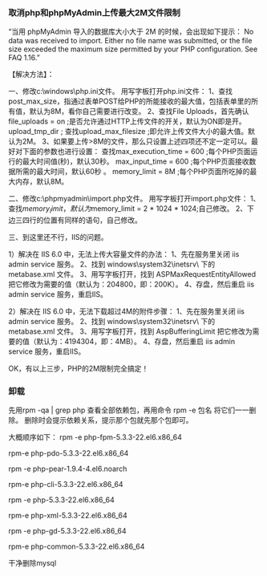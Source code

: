 ### 取消php和phpMyAdmin上传最大2M文件限制


“当用 phpMyAdmin 导入的数据库大小大于 2M 的时候，会出现如下提示：
No data was received to import. Either no file name was submitted, or the file size exceeded the maximum size permitted by your PHP configuration. See FAQ 1.16.”

【解决方法】：

一、修改c:\windows\php.ini文件。
用写字板打开php.ini文件：
1、查找post_max_size，指通过表单POST给PHP的所能接收的最大值，包括表单里的所有值，默认为8M，看你自己需要进行改变。
2、查找File Uploads，首先确认file_uploads = on ;是否允许通过HTTP上传文件的开关，默认为ON即是开。 upload_tmp_dir ; 
查找upload_max_filesize ;即允许上传文件大小的最大值。默认为2M。
3、如果要上传>8M的文件，那么只设置上述四项还不定一定可以。最好对下面的参数也进行设置： 
查找max_execution_time = 600 ;每个PHP页面运行的最大时间值(秒)，默认30秒。 
max_input_time = 600 ;每个PHP页面接收数据所需的最大时间，默认60秒 。
memory_limit = 8M ;每个PHP页面所吃掉的最大内存，默认8M。

二、修改c:\phpmyadmin\import.php文件。
用写字板打开import.php文件：
1、查找$memory_limit，默认为$memory_limit = 2 * 1024 * 1024;自己修改。
2、下边三四行的位置有同样的语句，自己修改。

三、到这里还不行，IIS的问题。

1）解决在 IIS 6.0 中，无法上传大容量文件的办法：
1、先在服务里关闭 iis admin service 服务。
2、找到 windows\system32\inetsrv\ 下的 metabase.xml 文件。
3、用写字板打开，找到 ASPMaxRequestEntityAllowed 把它修改为需要的值（默认为：204800，即：200K）。
4、存盘，然后重启 iis admin service 服务，重启IIS。

2）解决在 IIS 6.0 中，无法下载超过4M的附件步骤：
1、先在服务里关闭 iis admin service 服务。
2、找到 windows\system32\inetsrv\ 下的 metabase.xml 文件。
3、用写字板打开，找到 AspBufferingLimit 把它修改为需要的值（默认为：4194304，即：4MB）。
4、存盘，然后重启 iis admin service 服务，重启IIS。

OK，有以上三步，PHP的2M限制完全搞定！

### 卸载

先用rpm -qa | grep php 查看全部依赖包，再用命令 rpm -e 包名 将它们一一删除。 删除时会提示依赖关系，提示那个包就先那个包即可。

大概顺序如下：
rpm -e php-fpm-5.3.3-22.el6.x86_64

rpm-e php-pdo-5.3.3-22.el6.x86_64

rpm -e php-pear-1.9.4-4.el6.noarch

rpm-e php-cli-5.3.3-22.el6.x86_64

rpm -e php-5.3.3-22.el6.x86_64

rpm-e php-xml-5.3.3-22.el6.x86_64

rpm -e php-gd-5.3.3-22.el6.x86_64

rpm-e php-common-5.3.3-22.el6.x86_64

干净删除mysql
